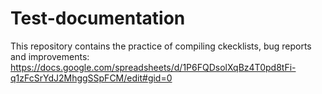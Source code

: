 # Test-documentation
This repository contains the practice of compiling ckecklists, bug reports and improvements:
https://docs.google.com/spreadsheets/d/1P6FQDsolXqBz4T0pd8tFi-q1zFcSrYdJ2MhggSSpFCM/edit#gid=0

